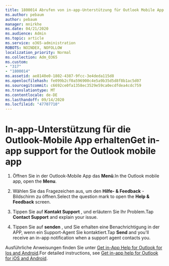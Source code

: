 ```yaml
---
title: 1800014 Abrufen von in-app-Unterstützung für Outlook Mobile App
ms.author: pebaum
author: pebaum
manager: mnirkhe
ms.date: 04/21/2020
ms.audience: Admin
ms.topic: article
ms.service: o365-administration
ROBOTS: NOINDEX, NOFOLLOW
localization_priority: Normal
ms.collection: Adm_O365
ms.custom:
- "317"
- "1800014"
ms.assetid: ae8140e0-1802-4387-9fcc-3e4deda115d8
ms.openlocfilehash: fe099b2cf0a596900c4e5a9b35d5d8f8b1ac5d07
ms.sourcegitcommit: c6692ce0fa1358ec3529e59ca0ecdfdea4cdc759
ms.translationtype: MT
ms.contentlocale: de-DE
ms.lasthandoff: 09/14/2020
ms.locfileid: "47707710"
---
```

# <a name="get-in-app-support-for-the-outlook-mobile-app"></a><span data-ttu-id="d3377-102">In-app-Unterstützung für die Outlook-Mobile App erhalten</span><span class="sxs-lookup"><span data-stu-id="d3377-102">Get in-app support for the Outlook mobile app</span></span>

1. <span data-ttu-id="d3377-103">Öffnen Sie in der Outlook-Mobile App das **Menü**.</span><span class="sxs-lookup"><span data-stu-id="d3377-103">In the Outlook mobile app, open the **Menu**.</span></span>

2. <span data-ttu-id="d3377-104">Wählen Sie das Fragezeichen aus, um den **Hilfe- &amp; Feedback** -Bildschirm zu öffnen.</span><span class="sxs-lookup"><span data-stu-id="d3377-104">Select the question mark to open the **Help &amp; Feedback** screen.</span></span>

3. <span data-ttu-id="d3377-105">Tippen Sie auf **Kontakt Support** , und erläutern Sie Ihr Problem.</span><span class="sxs-lookup"><span data-stu-id="d3377-105">Tap **Contact Support** and explain your issue.</span></span>

4. <span data-ttu-id="d3377-106">Tippen Sie auf **senden** , und Sie erhalten eine Benachrichtigung in der APP, wenn ein Support-Agent Sie kontaktiert.</span><span class="sxs-lookup"><span data-stu-id="d3377-106">Tap **Send** and you'll receive an in-app notification when a support agent contacts you.</span></span>

<span data-ttu-id="d3377-107">Ausführliche Anweisungen finden Sie unter [Get in-App Help for Outlook for Ios and Android](https://support.office.com/article/218a22d1-9fa5-4889-b689-de1c63493243.aspx#ID0EAABAAA=Contact_Support).</span><span class="sxs-lookup"><span data-stu-id="d3377-107">For detailed instructions, see [Get in-app help for Outlook for iOS and Android](https://support.office.com/article/218a22d1-9fa5-4889-b689-de1c63493243.aspx#ID0EAABAAA=Contact_Support).</span></span>
